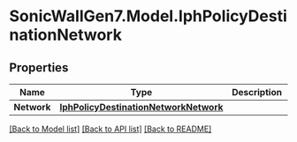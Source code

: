 # SonicWallGen7.Model.IphPolicyDestinationNetwork

## Properties

Name | Type | Description | Notes
------------ | ------------- | ------------- | -------------
**Network** | [**IphPolicyDestinationNetworkNetwork**](IphPolicyDestinationNetworkNetwork.md) |  | [optional] 

[[Back to Model list]](../README.md#documentation-for-models) [[Back to API list]](../README.md#documentation-for-api-endpoints) [[Back to README]](../README.md)

